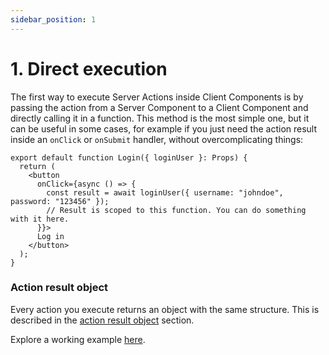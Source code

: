 ```yaml
---
sidebar_position: 1
---
```


# 1. Direct execution

The first way to execute Server Actions inside Client Components is by passing the action from a Server Component to a Client Component and directly calling it in a function. This method is the most simple one, but it can be useful in some cases, for example if you just need the action result inside an `onClick` or `onSubmit` handler, without overcomplicating things:

```tsx
export default function Login({ loginUser }: Props) {
  return (
    <button
      onClick={async () => {
        const result = await loginUser({ username: "johndoe", password: "123456" });
        // Result is scoped to this function. You can do something with it here.
      }}>
      Log in
    </button>
  );
}
```

### Action result object

Every action you execute returns an object with the same structure. This is described in the [action result object](/docs/usage-from-client/action-result-object) section.

Explore a working example [here](https://github.com/TheEdoRan/next-safe-action/tree/main/packages/example-app/src/app).